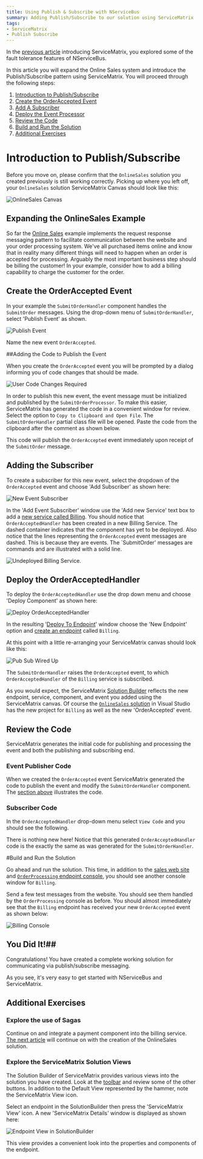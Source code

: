 ```yaml
---
title: Using Publish & Subscribe with NServiceBus
summary: Adding Publish/Subscribe to our solution using ServiceMatrix
tags:
- ServiceMatrix
- Publish Subscribe
---
```


In the [previous article](getting-started-with-nservicebus-using-servicematrix-2.0-fault-tolerance.md "ServiceMatrix Fault Tolerance") introducing ServiceMatrix, you explored some of the fault tolerance features of NServiceBus. 

In this article you will expand the Online Sales system and introduce the Publish/Subscribe pattern using ServiceMatrix.  You will proceed through the following steps:

1. [Introduction to Publish/Subscribe](#introduction-to-publish-subscribe)
2. [Create the OrderAccepted Event](#create-the-orderaccepted-event)
3. [Add A Subscriber](#adding-the-subscriber)
4. [Deploy the Event Processor](#deploy-the-orderacceptedprocessor)
5. [Review the Code](#review-the-code)
6. [Build and Run the Solution](#build-and-run-the-solution)
7. [Additional Exercises](#additional-exercises)

# Introduction to Publish/Subscribe

Before you move on, please confirm that the `OnlineSales` solution you created previously is still working correctly.  Picking up where you left off, your `OnlineSales` solution ServiceMatrix Canvas should look like this:

![OnlineSales Canvas](images/servicematrix-canvaswiredup.png)

## Expanding the OnlineSales Example

So far the [Online Sales](getting-started-with-servicematrix-2.0.md "Getting Started with ServiceMatrix") example implements the request response messaging pattern to facilitate communication between the website and your order processing system. We've all purchased items online and know that in reality many different things will need to happen when an order is accepted for processing. Arguably the most important business step should be billing the customer! In your example, consider how to add a billing capability to charge the customer for the order.
## Create the OrderAccepted Event
In your example the `SubmitOrderHandler` component handles the `SubmitOrder` messages.  Using the drop-down menu of `SubmitOrderHandler`, select 'Publish Event' as shown.

![Publish Event](images/servicematrix-publishevent.png)

Name the new event `OrderAccepted`.

##Adding the Code to Publish the Event

When you create the `OrderAccepted` event you will be prompted by a dialog informing you of code changes that should be made.

![User Code Changes Required](images/servicematrix-orderaccepted-usercodechanges.png)

In order to publish this new event, the event message must be initialized and published by the `SubmitOrderProcessor`.  To make this easier, ServiceMatrix has generated the code in a convenient window for review.   Select the option to `Copy to Clipboard and Open File`.   The `SubmitOrderHandler` partial class file will be opened.  Paste the code from the clipboard after the comment as shown below. 

<!-- import ServiceMatrix.OnlineSales.Sales.SubmitOrderHandler --> 

This code will publish the `OrderAccepted` event immediately upon receipt of the `SubmitOrder` message.

## Adding the Subscriber

To create a subscriber for this new event, select the dropdown of the `OrderAccepted` event and choose 'Add Subscriber' as shown here:

![New Event Subscriber](images/servicematrix-orderacceptedevent.png)

In the 'Add Event Subscriber' window use the 'Add new Service' text box to add a [new service called Billing](images/servicematrix-addeventsubscriber.png "New Billing Service").  You should notice that `OrderAcceptedHandler` has been created in a new Billing Service. The dashed container indicates that the component has yet to be deployed. Also notice that the lines representing the `OrderAccepted` event messages are dashed.  This is because they are events. The `SubmitOrder' messages are commands and are illustrated with a solid line. 

![Undeployed Billing Service](images/servicematrix-undeployedbilling.png). 

## Deploy the OrderAcceptedHandler

To deploy the `OrderAcceptedHandler` use the drop down menu and choose 'Deploy Component' as shown here:

![Deploy OrderAcceptedHandler](images/servicematrix-orderaccepted-deploy.png)

In the resulting '[Deploy To Endpoint](images/servicematrix-deploytonewendpointv2.2.0.png "Deploy to Endpoint")' window choose the 'New Endpoint' option and [create an endpoint](images/servicematrix-newbillingendpoint.png "Add Billing Endpoint") called `Billing`.

At this point with a little re-arranging your ServiceMatrix canvas should look like this:

![Pub Sub Wired Up](images/servicematrix-pubsubcanvaswired.png)

The `SubmitOrderHandler` raises the `OrderAccepted` event, to which `OrderAcceptedHandler` of the `Billing` service is subscribed.

As you would expect, the ServiceMatrix [Solution Builder](images/servicematrix-pubsubsolutionbuilderv2.2.0.png "SolutionBuilder") reflects the new endpoint, service, component, and event you added using the ServiceMatrix canvas.  Of course the [`OnlineSales` solution](images/servicematrix-pubsubsolution.png "Visual Studio Solution") in Visual Studio has the new project for `Billing` as well as the new 'OrderAccepted' event. 

## Review the Code

ServiceMatrix generates the initial code for publishing and processing the event and both the publishing and subscribing end. 

### Event Publisher Code 

When we created the `OrderAccepted` event ServiceMatrix generated the code to publish the event and modify the `SubmitOrderHandler` component.  The [section above](#adding-the-code-to-publish-the-event "Event Publishing Code") illustrates the code. 

### Subscriber Code

In the `OrderAcceptedHandler` drop-down menu select `View Code` and you should see the following. 

<!-- import ServiceMatrix.OnlineSales.Billing.OrderAcceptedHandler.before -->

There is nothing new here!  Notice that this generated `OrderAcceptedHandler` code is the exactly the same as was generated for the  `SubmitOrderHandler`.

#Build and Run the Solution

Go ahead and run the solution. This time, in addition to the [sales web site](images/servicematrix-demowebsite.png "Demo Website") and [`OrderProcessing` endpoint console](images/servicematrix-reqresp-orderprocessor.png "Order Processing"), you should see another console window for `Billing`.

Send a few test messages from the website.  You should see them handled by the `OrderProcessing` console as before.  You should almost immediately see that the `Billing` endpoint has received your new `OrderAccepted` event as shown below:

![Billing Console](images/servicematrix-billingconsole.png)  
 
## You Did It!##

Congratulations! You have created a complete working solution for communicating via publish/subscribe messaging.  

As you see, it's very easy to get started with NServiceBus and ServiceMatrix.  


## Additional Exercises

### Explore the use of Sagas

Continue on and integrate a payment component into the billing service.  [The next article](getting-started-sagasfullduplex-2.0.md "Sagas in ServiceMatrix Request Response") will continue on with the creation of the OnlineSales solution. 

### Explore the ServiceMatrix Solution Views

The Solution Builder of ServiceMatrix provides various views into the solution you have created. Look at the [toolbar](images/servicematrix-solutionbuilder-final.png "Solution Builder Toolbar") and review some of the other buttons. In addition to the Default View represented by the hammer, note the ServiceMatrix View icon. 

Select an endpoint in the SolutionBuilder then press the 'ServiceMatrix View' icon. A new 'ServiceMatrix Details' window is displayed as shown here:

![Endpoint View in SolutionBuilder](images/servicematrix-endpointsview.png)

This view provides a convenient look into the properties and components of the endpoint. 
